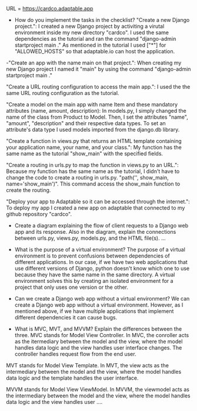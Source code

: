 URL = https://cardco.adaptable.app

- How do you implement the tasks in the checklist?
"Create a new Django project.": I created a new Django project by activiting a virutal environment inside my new directory "cardco". I used the same dependencies as the tutorial and ran the command "django-admin startproject main ." As mentioned in the tutorial I used ["*"] for "ALLOWED_HOSTS" so that adaptable.io can host the application.

-"Create an app with the name main on that project.": When creating my new Django project I named it "main" by using the command "django-admin startproject main ."

"Create a URL routing configuration to access the main app.": I used the the same URL routing configuration as the tutorial.

"Create a model on the main app with name Item and these mandatory attributes (name, amount, description): In models.py, I simply changed the name of the class from Product to Model. Then, I set the attributes "name", "amount", "description" and their respective data types. To set an attribute's data type I used models imported from the django.db library.

"Create a function in views.py that returns an HTML template containing your application name, your name, and your class.": My function has the same name as the tutorial "show_main" with the specified fields.

"Create a routing in urls.py to map the function in views.py to an URL.": Because my function has the same name as the tutorial, I didn't have to change the code to create a routing in urls.py. "path('', show_main, name='show_main')". This command access the show_main function to create the routing.

"Deploy your app to Adaptable so it can be accessed through the internet.": To deploy my app I created a new app on adaptable that connected to my github repository "cardco".

- Create a diagram explaining the flow of client requests to a Django web app and its response. Also in the diagram, explain the connections between urls.py, views.py, models.py, and the HTML file(s).
...

- What is the purpose of a virtual environment?
The purpose of a virtual environment is to prevent confusions between dependencies of different applications. In our case, if we have two web applications that use different versions of Django, python doesn't know which one to use because they have the same name in the same directory. A virtual environment solves this by creating an isolated environment for a project that only uses one version or the other.

- Can we create a Django web app without a virtual environment?
We can create a Django web app without a virtual environment. However, as I mentioned above, if we have multiple applications that implement different dependencies it can cause bugs.

- What is MVC, MVT, and MVVM? Explain the differences between the three.
MVC stands for Model View Controller. In MVC, the conroller acts as the itermediary between the model and the view, where the model handles data logic and the view handles user interface changes. The controller handles request flow from the end user.

MVT stands for Model View Template. In MVT, the view acts as the intermediary between the model and the view, where the model handles data logic and the template handles the user interface.

MVVM stands for Model View ViewModel. In MVVM, the viewmodel acts as the intermediary between the model and the view, where the model handles data logic and the view handles user ....